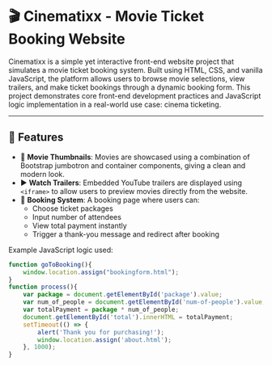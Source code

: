 # 🎬 Cinematixx - Movie Ticket Booking Website

Cinematixx is a simple yet interactive front-end website project that simulates a movie ticket booking system. Built using HTML, CSS, and vanilla JavaScript, the platform allows users to browse movie selections, view trailers, and make ticket bookings through a dynamic booking form. This project demonstrates core front-end development practices and JavaScript logic implementation in a real-world use case: cinema ticketing.

---

## 🌟 Features

- 🎥 **Movie Thumbnails**: Movies are showcased using a combination of Bootstrap jumbotron and container components, giving a clean and modern look.
- ▶️ **Watch Trailers**: Embedded YouTube trailers are displayed using `<iframe>` to allow users to preview movies directly from the website.
- 📝 **Booking System**: A booking page where users can:
  - Choose ticket packages
  - Input number of attendees
  - View total payment instantly
  - Trigger a thank-you message and redirect after booking

Example JavaScript logic used:
```javascript
function goToBooking(){
    window.location.assign("bookingform.html");
}
function process(){
    var package = document.getElementById('package').value;
    var num_of_people = document.getElementById('num-of-people').value;
    var totalPayment = package * num_of_people;
    document.getElementById('total').innerHTML = totalPayment;
    setTimeout(() => {
        alert('Thank you for purchasing!');
        window.location.assign('about.html');
    }, 1000);
}
